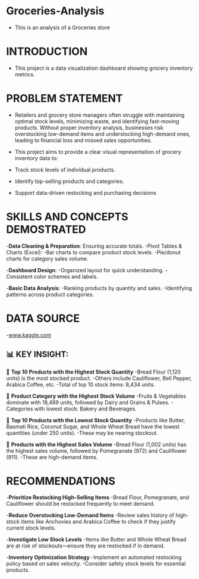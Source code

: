 # Groceries-Analysis
- This is an analysis of a Groceries store 
# INTRODUCTION
- This project is a data visualization dashboard showing grocery inventory metrics.

# PROBLEM STATEMENT
- Retailers and grocery store managers often struggle with maintaining optimal stock levels, minimizing waste, and identifying fast-moving products. Without proper inventory analysis, businesses risk overstocking low-demand items and understocking high-demand ones, leading to financial loss and missed sales opportunities.

- This project aims to provide a clear visual representation of grocery inventory data to:
- Track stock levels of individual products.
- Identify top-selling products and categories.
- Support data-driven restocking and purchasing decisions
  
# SKILLS AND CONCEPTS DEMOSTRATED
-**Data Cleaning & Preparation**: Ensuring accurate totals.
-Pivot Tables & Charts (Excel):
-Bar charts to compare product stock levels.
-Pie/donut charts for category sales volume.

-**Dashboard Design**:
-Organized layout for quick understanding.
-Consistent color schemes and labels.

-**Basic Data Analysis**:
-Ranking products by quantity and sales.
-Identifying patterns across product categories.
# DATA SOURCE
-www.kaggle.com

## 📊 KEY INSIGHT:
📌 **Top 10 Products with the Highest Stock Quantity**
-Bread Flour (1,120 units) is the most stocked product.
-Others include Cauliflower, Bell Pepper, Arabica Coffee, etc.
-Total of top 10 stock items: 8,434 units.

📌 **Product Category with the Highest Stock Volume**
-Fruits & Vegetables dominate with 18,489 units, followed by Dairy and Grains & Pulses.
-Categories with lowest stock: Bakery and Beverages.

📌 **Top 10 Products with the Lowest Stock Quantity**
-Products like Butter, Basmati Rice, Coconut Sugar, and Whole Wheat Bread have the lowest quantities (under 250 units).
-These may be nearing stockout.

📌 **Products with the Highest Sales Volume**
-Bread Flour (1,002 units) has the highest sales volume, followed by Pomegranate (972) and Cauliflower (911).
-These are high-demand items.

# RECOMMENDATIONS
-**Prioritize Restocking High-Selling Items**
-Bread Flour, Pomegranate, and Cauliflower should be restocked frequently to meet demand.

-**Reduce Overstocking Low-Demand Items**
-Review sales history of high-stock items like Anchovies and Arabica Coffee to check if they justify current stock levels.

-**Investigate Low Stock Levels**
-Items like Butter and Whole Wheat Bread are at risk of stockouts—ensure they are restocked if in demand.

-**Inventory Optimization Strategy**
-Implement an automated restocking policy based on sales velocity.
-Consider safety stock levels for essential products.

